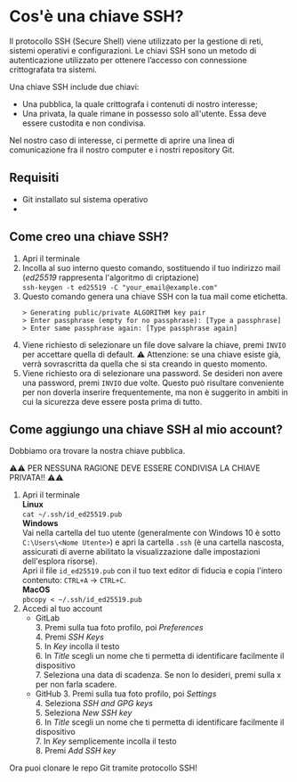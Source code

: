 # Cos'è una chiave SSH?
Il protocollo SSH (Secure Shell) viene utilizzato per la gestione di reti, sistemi operativi e configurazioni. Le chiavi SSH sono un metodo di autenticazione utilizzato per ottenere l’accesso con connessione crittografata tra sistemi.

Una chiave SSH include due chiavi: 
- Una pubblica, la quale crittografa i contenuti di nostro interesse;
- Una privata, la quale rimane in possesso solo all'utente. Essa deve essere custodita e non condivisa.

Nel nostro caso di interesse, ci permette di aprire una linea di comunicazione fra il nostro computer e i nostri repository Git.

## Requisiti

- Git installato sul sistema operativo
- 

## Come creo una chiave SSH?
1. Apri il terminale 
2. Incolla al suo interno questo comando, sostituendo il tuo indirizzo mail (*ed25519* rappresenta l'algoritmo di criptazione)  
`ssh-keygen -t ed25519 -C "your_email@example.com"`
3. Questo comando genera una chiave SSH con la tua mail come etichetta.
    ```
    > Generating public/private ALGORITHM key pair
    > Enter passphrase (empty for no passphrase): [Type a passphrase]
    > Enter same passphrase again: [Type passphrase again]
    ```
4. Viene richiesto di selezionare un file dove salvare la chiave, premi `INVIO` per accettare quella di default. ⚠ Attenzione: se una chiave esiste già, verrà sovrascritta da quella che si sta creando in questo momento.
5. Viene richiesto ora di selezionare una password. Se desideri non avere una password, premi `INVIO` due volte. Questo può risultare conveniente per non doverla inserire frequentemente, ma non è suggerito in ambiti in cui la sicurezza deve essere posta prima di tutto.

## Come aggiungo una chiave SSH al mio account?
Dobbiamo ora trovare la nostra chiave pubblica.

⚠⚠ PER NESSUNA RAGIONE DEVE ESSERE CONDIVISA LA CHIAVE PRIVATA!! ⚠⚠
1. Apri il terminale  
  **Linux**     
	`cat ~/.ssh/id_ed25519.pub`  
  **Windows**  
  Vai nella cartella del tuo utente (generalmente con Windows 10 è sotto `C:\Users\<Nome Utente>`) e apri la cartella `.ssh` (è una cartella nascosta, assicurati di averne abilitato la visualizzazione dalle impostazioni dell'esplora risorse).  
  Apri il file `id_ed25519.pub` con il tuo text editor di fiducia e copia l'intero contenuto: `CTRL+A` -> `CTRL+C`.  
  **MacOS**  
	`pbcopy < ~/.ssh/id_ed25519.pub`  
2. Accedi al tuo account 
    - GitLab  
        3. Premi sulla tua foto profilo, poi *Preferences*  
        4. Premi *SSH Keys*  
        5. In *Key* incolla il testo  
        6. In *Title* scegli un nome che ti permetta di identificare facilmente il dispositivo  
        7. Seleziona una data di scadenza. Se non lo desideri, premi sulla x per non farla scadere.
    - GitHub
        3. Premi sulla tua foto profilo, poi *Settings*  
        4. Seleziona *SSH and GPG keys*  
        5. Seleziona *New SSH key*  
        6. In *Title* scegli un nome che ti permetta di identificare facilmente il dispositivo  
        7. In *Key* semplicemente incolla il testo  
        8. Premi *Add SSH key*

Ora puoi clonare le repo Git tramite protocollo SSH!